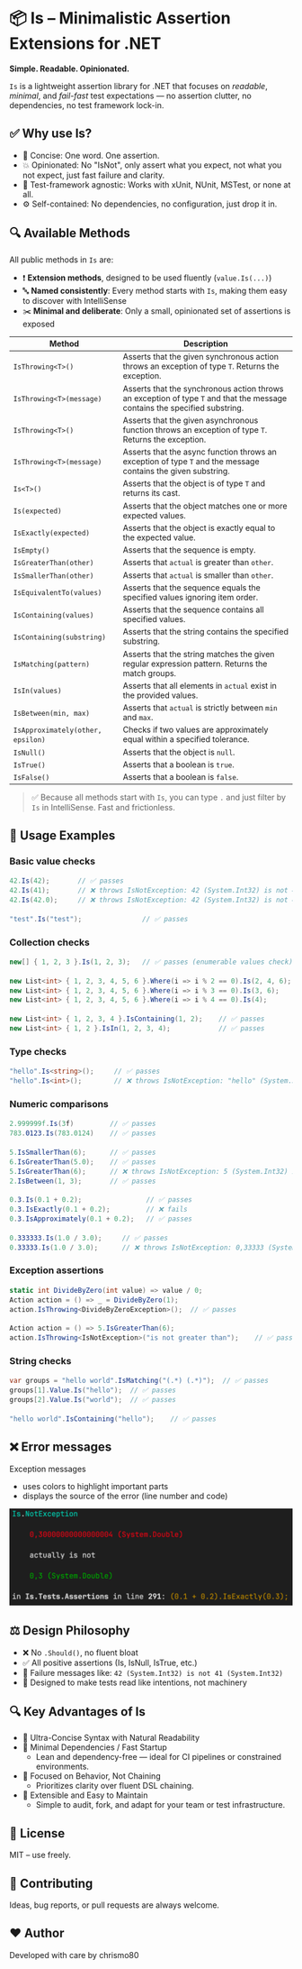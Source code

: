 # 📦 Is – Minimalistic Assertion Extensions for .NET

**Simple. Readable. Opinionated.**

`Is` is a lightweight assertion library for .NET that focuses on _readable_, _minimal_, and _fail-fast_ test expectations — no assertion clutter, no dependencies, no test framework lock-in.


## ✅ Why use Is?

- 📘 Concise: One word. One assertion.
- 💥 Opinionated: No "IsNot", only assert what you expect, not what you not expect, just fast failure and clarity.
- 🧪 Test-framework agnostic: Works with xUnit, NUnit, MSTest, or none at all.
- ⚙️ Self-contained: No dependencies, no configuration, just drop it in.


## 🔍 Available Methods

All public methods in `Is` are:

- ❗️ **Extension methods**, designed to be used fluently (`value.Is(...)`)
- 🔤 **Named consistently**: Every method starts with `Is`, making them easy to discover with IntelliSense
- ✂️ **Minimal and deliberate**: Only a small, opinionated set of assertions is exposed

| Method                            | Description                                                                                                                |
|-----------------------------------|----------------------------------------------------------------------------------------------------------------------------|
| `IsThrowing<T>()`                 | Asserts that the given synchronous action throws an exception of type `T`. Returns the exception.                          |
| `IsThrowing<T>(message)`          | Asserts that the synchronous action throws an exception of type `T` and that the message contains the specified substring. |
| `IsThrowing<T>()`                 | Asserts that the given asynchronous function throws an exception of type `T`. Returns the exception.                       |
| `IsThrowing<T>(message)`          | Asserts that the async function throws an exception of type `T` and the message contains the given substring.              |
| `Is<T>()`                         | Asserts that the object is of type `T` and returns its cast.                                                               |
| `Is(expected)`                    | Asserts that the object matches one or more expected values.                                                               |
| `IsExactly(expected)`             | Asserts that the object is exactly equal to the expected value.                                                            |
| `IsEmpty()`                       | Asserts that the sequence is empty.                                                                                        |
| `IsGreaterThan(other)`            | Asserts that `actual` is greater than `other`.                                                                             |
| `IsSmallerThan(other)`            | Asserts that `actual` is smaller than `other`.                                                                             |
| `IsEquivalentTo(values)`          | Asserts that the sequence equals the specified values ignoring item order.                                                 |
| `IsContaining(values)`            | Asserts that the sequence contains all specified values.                                                                   |
| `IsContaining(substring)`         | Asserts that the string contains the specified substring.                                                                  |
| `IsMatching(pattern)`             | Asserts that the string matches the given regular expression pattern. Returns the match groups.                            |
| `IsIn(values)`                    | Asserts that all elements in `actual` exist in the provided values.                                                        |
| `IsBetween(min, max)`             | Asserts that `actual` is strictly between `min` and `max`.                                                                 |
| `IsApproximately(other, epsilon)` | Checks if two values are approximately equal within a specified tolerance.                                                 |
| `IsNull()`                        | Asserts that the object is `null`.                                                                                         |
| `IsTrue()`                        | Asserts that a boolean is `true`.                                                                                          |
| `IsFalse()`                       | Asserts that a boolean is `false`.                                                                                         |

> ✅ Because all methods start with `Is`, you can type `.` and just filter by `Is` in IntelliSense. Fast and frictionless.


## 🔧 Usage Examples

### Basic value checks
```csharp
42.Is(42);       // ✅ passes
42.Is(41);       // ❌ throws IsNotException: 42 (System.Int32) is not 41 (System.Int32)
42.Is(42.0);     // ❌ throws IsNotException: 42 (System.Int32) is not 42 (System.Double)

"test".Is("test");               // ✅ passes
```

### Collection checks
```csharp
new[] { 1, 2, 3 }.Is(1, 2, 3);   // ✅ passes (enumerable values check)

new List<int> { 1, 2, 3, 4, 5, 6 }.Where(i => i % 2 == 0).Is(2, 4, 6);     // ✅ passes
new List<int> { 1, 2, 3, 4, 5, 6 }.Where(i => i % 3 == 0).Is(3, 6);        // ✅ passes
new List<int> { 1, 2, 3, 4, 5, 6 }.Where(i => i % 4 == 0).Is(4);           // ✅ passes

new List<int> { 1, 2, 3, 4 }.IsContaining(1, 2);    // ✅ passes
new List<int> { 1, 2 }.IsIn(1, 2, 3, 4);            // ✅ passes
```

### Type checks
```csharp
"hello".Is<string>();     // ✅ passes
"hello".Is<int>();        // ❌ throws IsNotException: "hello" (System.String) is no System.Int32
```

### Numeric comparisons
```csharp
2.999999f.Is(3f)         // ✅ passes
783.0123.Is(783.0124)    // ✅ passes

5.IsSmallerThan(6);      // ✅ passes
6.IsGreaterThan(5.0);    // ✅ passes
5.IsGreaterThan(6);      // ❌ throws IsNotException: 5 (System.Int32) is not greater than 6 (System.Int32)
2.IsBetween(1, 3);       // ✅ passes

0.3.Is(0.1 + 0.2);                // ✅ passes
0.3.IsExactly(0.1 + 0.2);         // ❌ fails
0.3.IsApproximately(0.1 + 0.2);   // ✅ passes

0.333333.Is(1.0 / 3.0);     // ✅ passes
0.33333.Is(1.0 / 3.0);      // ❌ throws IsNotException: 0,33333 (System.Double) is not close to 0,3333333333333333 (System.Double)
```

### Exception assertions
```csharp
static int DivideByZero(int value) => value / 0;
Action action = () => _ = DivideByZero(1);
action.IsThrowing<DivideByZeroException>();  // ✅ passes

Action action = () => 5.IsGreaterThan(6);
action.IsThrowing<IsNotException>("is not greater than");    // ✅ passes
```

### String checks
```csharp
var groups = "hello world".IsMatching("(.*) (.*)");  // ✅ passes
groups[1].Value.Is("hello");  // ✅ passes
groups[2].Value.Is("world");  // ✅ passes

"hello world".IsContaining("hello");    // ✅ passes
```


## ❌ Error messages

Exception messages
- uses colors to highlight important parts
- displays the source of the error (line number and code)

![plot](ErrorMessage.png)


## ⚖️ Design Philosophy

- ❌ No ```.Should()```, no fluent bloat
- ✅ All positive assertions (Is, IsNull, IsTrue, etc.)
- 📢 Failure messages like: ```42 (System.Int32) is not 41 (System.Int32)```
- 🧠 Designed to make tests read like intentions, not machinery


## 🔍 Key Advantages of Is

- 🧠 Ultra-Concise Syntax with Natural Readability
- 🧵 Minimal Dependencies / Fast Startup
    - Lean and dependency-free — ideal for CI pipelines or constrained environments.
- 🧪 Focused on Behavior, Not Chaining
    - Prioritizes clarity over fluent DSL chaining.
- 🔧 Extensible and Easy to Maintain
    - Simple to audit, fork, and adapt for your team or test infrastructure.


## 📝 License

MIT – use freely.

## 🙌 Contributing

Ideas, bug reports, or pull requests are always welcome.

## ❤️ Author

Developed with care by chrismo80